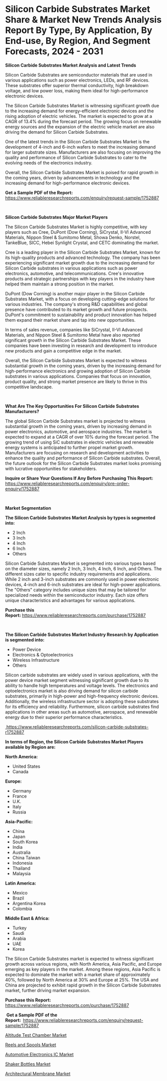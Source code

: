 <p><h1>Silicon Carbide Substrates Market Share & Market New Trends Analysis Report By Type, By Application, By End-use, By Region, And Segment Forecasts, 2024 - 2031</h1></p><p><strong>Silicon Carbide Substrates Market Analysis and Latest Trends</strong></p>
<p><p>Silicon Carbide Substrates are semiconductor materials that are used in various applications such as power electronics, LEDs, and RF devices. These substrates offer superior thermal conductivity, high breakdown voltage, and low power loss, making them ideal for high-performance electronic devices.</p><p>The Silicon Carbide Substrates Market is witnessing significant growth due to the increasing demand for energy-efficient electronic devices and the rising adoption of electric vehicles. The market is expected to grow at a CAGR of 13.4% during the forecast period. The growing focus on renewable energy sources and the expansion of the electric vehicle market are also driving the demand for Silicon Carbide Substrates.</p><p>One of the latest trends in the Silicon Carbide Substrates Market is the development of 4-inch and 6-inch wafers to meet the increasing demand for larger substrate sizes. Manufacturers are also focusing on improving the quality and performance of Silicon Carbide Substrates to cater to the evolving needs of the electronics industry.</p><p>Overall, the Silicon Carbide Substrates Market is poised for rapid growth in the coming years, driven by advancements in technology and the increasing demand for high-performance electronic devices.</p></p>
<p><strong>Get a Sample PDF of the Report:&nbsp;</strong> <a href="https://www.reliableresearchreports.com/enquiry/request-sample/1752887">https://www.reliableresearchreports.com/enquiry/request-sample/1752887</a></p>
<p>&nbsp;</p>
<p><strong>Silicon Carbide Substrates Major Market Players</strong></p>
<p><p>The Silicon Carbide Substrates Market is highly competitive, with key players such as Cree, DuPont (Dow Corning), SiCrystal, II-VI Advanced Materials, Nippon Steel & Sumitomo Metal, Showa Denko, Norstel, TankeBlue, SICC, Hebei Synlight Crystal, and CETC dominating the market. </p><p>Cree is a leading player in the Silicon Carbide Substrates Market, known for its high-quality products and advanced technology. The company has been experiencing significant market growth due to the increasing demand for Silicon Carbide substrates in various applications such as power electronics, automotive, and telecommunications. Cree's innovative products and strategic partnerships with key players in the industry have helped them maintain a strong position in the market.</p><p>DuPont (Dow Corning) is another major player in the Silicon Carbide Substrates Market, with a focus on developing cutting-edge solutions for various industries. The company's strong R&D capabilities and global presence have contributed to its market growth and future prospects. DuPont's commitment to sustainability and product innovation has helped them expand their market share and tap into new opportunities.</p><p>In terms of sales revenue, companies like SiCrystal, II-VI Advanced Materials, and Nippon Steel & Sumitomo Metal have also reported significant growth in the Silicon Carbide Substrates Market. These companies have been investing in research and development to introduce new products and gain a competitive edge in the market.</p><p>Overall, the Silicon Carbide Substrates Market is expected to witness substantial growth in the coming years, driven by the increasing demand for high-performance electronics and growing adoption of Silicon Carbide substrates in various applications. Companies that focus on innovation, product quality, and strong market presence are likely to thrive in this competitive landscape.</p></p>
<p>&nbsp;</p>
<p><strong>What Are The Key Opportunities For Silicon Carbide Substrates Manufacturers?</strong></p>
<p><p>The global Silicon Carbide Substrates market is projected to witness substantial growth in the coming years, driven by increasing demand in power electronics, automotive, and aerospace industries. The market is expected to expand at a CAGR of over 10% during the forecast period. The growing trend of using SiC substrates in electric vehicles and renewable energy systems is anticipated to further propel market growth. Manufacturers are focusing on research and development activities to enhance the quality and performance of Silicon Carbide substrates. Overall, the future outlook for the Silicon Carbide Substrates market looks promising with lucrative opportunities for stakeholders.</p></p>
<p><strong>Inquire or Share Your Questions If Any Before Purchasing This Report:</strong> <a href="https://www.reliableresearchreports.com/enquiry/pre-order-enquiry/1752887">https://www.reliableresearchreports.com/enquiry/pre-order-enquiry/1752887</a></p>
<p>&nbsp;</p>
<p><strong>Market Segmentation</strong></p>
<p><strong>The Silicon Carbide Substrates Market Analysis by types is segmented into:</strong></p>
<p><ul><li>2 Inch</li><li>3 Inch</li><li>4 Inch</li><li>6 Inch</li><li>Others</li></ul></p>
<p><p>Silicon Carbide Substrates Market is segmented into various types based on the diameter sizes, namely 2 Inch, 3 Inch, 4 Inch, 6 Inch, and Others. The different sizes cater to specific industry requirements and applications. While 2 inch and 3-inch substrates are commonly used in power electronic devices, 4-inch and 6-inch substrates are ideal for high-power applications. The "Others" category includes unique sizes that may be tailored for specialized needs within the semiconductor industry. Each size offers unique characteristics and advantages for various applications.</p></p>
<p><strong>Purchase this Report:&nbsp;</strong><a href="https://www.reliableresearchreports.com/purchase/1752887">https://www.reliableresearchreports.com/purchase/1752887</a></p>
<p>&nbsp;</p>
<p><strong>The Silicon Carbide Substrates Market Industry Research by Application is segmented into:</strong></p>
<p><ul><li>Power Device</li><li>Electronics & Optoelectronics</li><li>Wireless Infrastructure</li><li>Others</li></ul></p>
<p><p>Silicon carbide substrates are widely used in various applications, with the power device market segment witnessing significant growth due to its ability to handle high temperatures and voltage levels. The electronics and optoelectronics market is also driving demand for silicon carbide substrates, primarily in high-power and high-frequency electronic devices. Additionally, the wireless infrastructure sector is adopting these substrates for its efficiency and reliability. Furthermore, silicon carbide substrates find applications in other areas such as automotive, aerospace, and renewable energy due to their superior performance characteristics.</p></p>
<p><a href="https://www.reliableresearchreports.com/silicon-carbide-substrates-r1752887">&nbsp;https://www.reliableresearchreports.com/silicon-carbide-substrates-r1752887</a></p>
<p><strong>In terms of Region, the Silicon Carbide Substrates Market Players available by Region are:</strong></p>
<p>
    <p> <strong> North America: </strong>
        <ul>
            <li>United States</li>
            <li>Canada</li>
        </ul>
        </p> 
    <p> <strong> Europe: </strong>
        <ul>
            <li>Germany</li>
            <li>France</li>
            <li>U.K.</li>
            <li>Italy</li>
            <li>Russia</li>
        </ul>
        </p> 
    <p> <strong> Asia-Pacific: </strong>
        <ul>
            <li>China</li>
            <li>Japan</li>
            <li>South Korea</li>
            <li>India</li>
            <li>Australia</li>
            <li>China Taiwan</li>
            <li>Indonesia</li>
            <li>Thailand</li>
            <li>Malaysia</li>
        </ul>
        </p> 
    <p> <strong> Latin America: </strong>
        <ul>
            <li>Mexico</li>
            <li>Brazil</li>
            <li>Argentina Korea</li>
            <li>Colombia</li>
        </ul>
        </p> 
    <p> <strong> Middle East & Africa: </strong>
        <ul>
            <li>Turkey</li>
            <li>Saudi</li>
            <li>Arabia</li>
            <li>UAE</li>
            <li>Korea</li>
        </ul>
    </p>
    </p>
<p><p>The Silicon Carbide Substrates market is expected to witness significant growth across various regions, with North America, Asia Pacific, and Europe emerging as key players in the market. Among these regions, Asia Pacific is expected to dominate the market with a market share of approximately 40%, followed by North America at 30% and Europe at 25%. The USA and China are projected to exhibit rapid growth in the Silicon Carbide Substrates market, further driving market expansion.</p></p>
<p><strong>Purchase this Report: </strong><a href="https://www.reliableresearchreports.com/purchase/1752887">https://www.reliableresearchreports.com/purchase/1752887</a></p>
<p>&nbsp;<strong>Get a Sample PDF of the Report:&nbsp;&nbsp;</strong><a href="https://www.reliableresearchreports.com/enquiry/request-sample/1752887">https://www.reliableresearchreports.com/enquiry/request-sample/1752887</a></p>
<p><strong></strong></p>
<p><p><a href="https://medium.com/@penelope.lee568/global-altitude-test-chamber-market-exploring-market-share-market-trends-and-future-growth-f504094f98ff">Altitude Test Chamber Market</a></p><p><a href="https://medium.com/@charles.fisher4346/reels-and-spools-market-report-by-product-type-metal-reels-and-spools-wooden-reels-and-419110593108">Reels and Spools Market</a></p><p><a href="https://github.com/mdhefjumiah/Market-Research-Report-List-2/blob/main/automotive-electronics-ic-market.md">Automotive Electronics IC Market</a></p><p><a href="https://www.linkedin.com/pulse/global-shaker-bottles-market-size-expected-reach-cagr-uvjze?trackingId=nCKY%2FMN4QgCipVBvNqShfA%3D%3D">Shaker Bottles Market</a></p><p><a href="https://www.linkedin.com/pulse/global-architectur-hamp-shire-806rc?trackingId=uD18NrZzTsmP04sNeL1fiQ%3D%3D">Architectural Membrane Market</a></p></p>